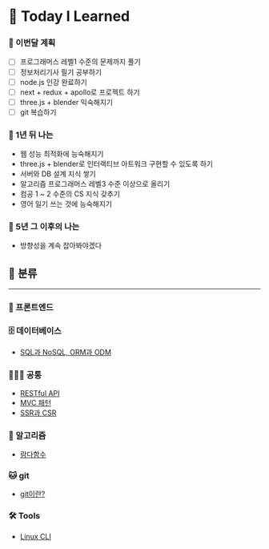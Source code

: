 # 📘 Today I Learned

### 🐾 이번달 계획

- [ ] 프로그래머스 레벨1 수준의 문제까지 풀기
- [ ] 정보처리기사 필기 공부하기
- [ ] node.js 인강 완료하기
- [ ] next + redux + apollo로 프로젝트 하기
- [ ] three.js + blender 익숙해지기
- [ ] git 복습하기

### 🐾 1년 뒤 나는

- 웹 성능 최적화에 능숙해지기
- three.js + blender로 인터랙티브 아트워크 구현할 수 있도록 하기
- 서버와 DB 설계 지식 쌓기
- 알고리즘 프로그래머스 레벨3 수준 이상으로 올리기
- 컴공 1 ~ 2 수준의 CS 지식 갖추기
- 영어 일기 쓰는 것에 능숙해지기

### 🐾 5년 그 이후의 나는

- 방향성을 계속 잡아봐야겠다

## 📎 분류

---

### 🎨 프론트엔드

### 🗄 데이터베이스

- <a href="https://github.com/Hwajiin/TIL/blob/main/database/sql-nosql.md">SQL과 NoSQL, ORM과 ODM</a>

### 👩🏻‍💻 공통

- <a href="https://github.com/Hwajiin/TIL/blob/main/common/restful-api.md">RESTful API</a>
- <a href="https://github.com/Hwajiin/TIL/blob/main/common/mvc-pattern.md">MVC 패턴</a>
- <a href="https://github.com/Hwajiin/TIL/blob/main/common/ssr-csr.md">SSR과 CSR</a>

### 🧠 알고리즘

- <a href="https://github.com/Hwajiin/TIL/blob/main/algorithm/lambda.md">람다함수</a>

### 🐱 git

- <a href="https://github.com/Hwajiin/TIL/blob/main/git/index.md">git이란?</a>

### 🛠 Tools

- <a href="https://github.com/Hwajiin/TIL/blob/main/tools/linux-cli.md">Linux CLI</a>
